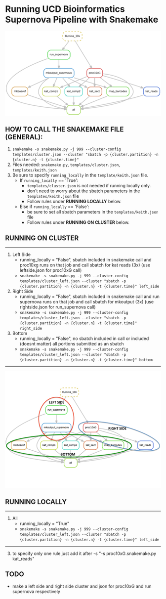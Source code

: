 # Running UCD Bioinformatics Supernova Pipeline with Snakemake


<img src="dag.pdf" alt="supernova" width="800px"/>

##  HOW TO CALL THE SNAKEMAKE FILE (GENERAL):
1.  `snakemake -s snakemake.py -j 999 --cluster-config templates/cluster.json --cluster "sbatch -p {cluster.partition} -n {cluster.n} -t {cluster.time}"`
2.  Files needed: `snakemake.py`, `templates/cluster.json`, `templates/keith.json`
3.  Be sure to specify `running_locally` in the `template/keith.json` file. 
    - If `running_locally` == 'True':
        + `templates/cluster.json` is not needed if running locally only.
        + don't need to worry about the sbatch parameters in the `templates/keith.json` file
        + Follow rules under **RUNNING LOCALLY** below.
    - Else if `running_locally` == 'False':
        + be sure to set all sbatch parameters in the `templates/keith.json` file
        + Follow rules under **RUNNING ON CLUSTER** below.
        
## RUNNING ON CLUSTER
***
1.  Left Side
    - running_locally = "False", sbatch included in snakemake call and proc10xg runs on that job and call sbatch for kat reads (3x) (use leftside.json for proc10xG call)
    - `snakemake -s snakemake.py -j 999 --cluster-config templates/cluster_left.json --cluster "sbatch -p {cluster.partition} -n {cluster.n} -t {cluster.time}" left_side`
2.  Right Side
    - running_locally = "False", sbatch included in snakemake call and run supernova runs on that job and call sbatch for mkoutput (3x) (use rightside.json for run_supernova call)
    - `snakemake -s snakemake.py -j 999 --cluster-config templates/cluster_left.json --cluster "sbatch -p {cluster.partition} -n {cluster.n} -t {cluster.time}" right_side`
3.  Bottom 
    - running_locally = "False", no sbatch included in call or included (doesnt matter) all portions submitted as an sbatch
    - `snakemake -s snakemake.py -j 999 --cluster-config templates/cluster_left.json --cluster "sbatch -p {cluster.partition} -n {cluster.n} -t {cluster.time}" bottom`
***


<img src="dag_circled.pdf" alt="supernova_circled" width="800px"/>


## RUNNING LOCALLY

***
1. All
    - running_locally = "True"
    - `snakemake -s snakemake.py -j 999 --cluster-config templates/cluster_left.json --cluster "sbatch -p {cluster.partition} -n {cluster.n} -t {cluster.time}" left_side`
***


3.  to specify only one rule just add it after -s "-s proc10xG.snakemake.py kat_reads"



##  TODO 
- make a left side and right side cluster and json for proc10xG and run supernova respectively
